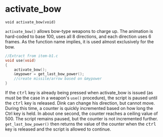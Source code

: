 # activate_bow

`void activate_bow(void)`

`activate_bow()` allows bow-type weapons to charge up. The animation is hard-coded to base 100, uses all 8 directions, and each direction uses 6 frames. As the function name implies, it is used almost exclusively for the bow.

```c
//Extract from item-b1.c
void use(void)
{
    activate_bow();
    &mypower = get_last_bow_power();
    //create missile/arrow based on &mypower
}
```

If the <kbd>ctrl</kbd> key is already being pressed when activate_bow is issued (as must be the case in a weapon's `use()` procedure), the script is paused until the <kbd>ctrl</kbd> key is released. Dink can change his direction, but cannot move. During this time, a counter is quickly incremented based on how long the Ctrl key is held. In about one second, the counter reaches a ceiling value of 500. The script remains paused, but the counter is not incremented further. `get_last_bow_power()` then returns the value of the counter when the <kbd>ctrl</kbd> key is released and the script is allowed to continue.
